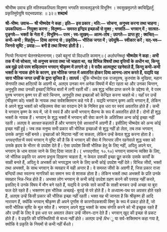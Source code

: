  

श्रीभीष्म उवाच इति मतिरुपकल्पिता वितृष्णा भगवति सात्वतपुङ्गवे विभूश्नि । स्वसुखमुपगते क्वचिद्विहर्तुं प्रकृतिमुपेयुषि यद्भवप्रवाह: ॥ ३२॥ **शब्दार्थ** 

**श्री-भीष्म: उवाच—** **श्री भीष्मदेव ने कहा** **; इति—** **इस प्रकार** **; मति:—** **सोचना, अनुभव करना तथा चाहना** **;** **उपकल्पिता—** **नियुक्त करना** **; वितृष्णा—** **समस्त इन्द्रिय इच्छाओं से मुक्त** **; भगवति—** **भगवान् में** **; सात्वत-पुङ्गवे—** **भक्तों** **के नेता में** **; विभूश्नि—** **परम** **; स्व-सुखम्—** **आत्म-तोष** **; उपगते—** **प्राप्त हुए** **; क्वचित्—** **कभी-कभी** **; विहर्तुम्—** **दिव्य** **आनन्द से** **; प्रकृतिम्—** **भौतिक जगत में** **; उपेयुषि—** **स्वीकार करें** **; यत्-भव—** **जिनसे सृष्टि** **; प्रवाह:—** **बनी है तथा विनष्ट** **होती है।** **.** 

नित्यो नित्यानां चेतनश्चेतनानाम्। एको बहूनां यो विदधाति कामान्॥ ( *कठोपनिषद्)* **भीष्मदेव ने कहा : अभी तक मैं जो सोचता, जो अनुभव करता तथा जो चाहता था,** **वह विभिन्न विषयों तथा वृत्तियों के अधीन था, किन्तु अब मुझे उसे परम शकि्तमान भगवान्** **श्रीकृष्ण में लगाने दो। वे सदैव आत्मतुष्ट रहनेवाले हैं, किन्तु कभी-कभी भक्तों के नायक** **होने के कारण, इस भौतिक जगत में अवतरित होकर दिव्य आनन्द-लाभ करते हैं, यद्यपि** **यह सारा भौतिक जगत उन्हीं के द्वारा सृजित है।** **तात्पर्य** : चूँकि भीष्मदेव एक राजपुरुष, कुरुवंश के मुखिया, महान सेनापति तथा क्षति्रयों के अग्रणी थे, अतएव उनका मन अनेक विषयों में बँटा रहता था और उनका चिन्तन, अनुभूति तथा उनकी इच्छाएँ विभिन्न बातों में लगी रहती थीं। अब शुद्ध भक्ति प्राप्त करने के उद्देश्य से, वे परम पुरुष भगवान् कृष्ण पर ही सारे चिन्तन, अनुभूति तथा इच्छाओं को केन्द्रित करना चाहते थे। यहाँ पर उन्हें (श्रीकृष्ण को) भक्तों के नायक तथा सर्वशक्तिमान कहे गये हैं। यद्यपि भगवान् कृष्ण आदि भगवान् हैं, लेकिन वे अपने शुद्ध भक्तों को भकि्तमय सेवा का वरदान देने के निमित्त इस धरा पर स्वयं अवतरित होते हैं। कभी वे भगवान् कृष्ण के रूप में, जो वे स्वयं हैं और कभी भगवान् चैतन्य के रूप में अवतरित होते हैं। दोनों ही शुद्ध भक्तों के नायक हैं। भगवान् के शुद्ध भक्तों में भगवान् की सेवा करने के अतिरिक्त अन्य कोई इच्छा नहीं रहती। अतएव वे *सात्वत* कहलाते हैं और भगवान् ऐसे *सात्वतों* में अग्रणी हैं। इसीलिए भीष्मदेव को अन्य कोई इच्छा नहीं हुई। जब तक मनुष्य सभी प्रकार की भौतिक इच्छाओं से शुद्ध नहीं हो लेता, तब तक भगवान् उसके अगुवा नहीं बनते। इच्छाओं को मिटाया नहीं जा सकता, लेकिन उन्हें केवल शुद्ध करना होता है। *भगवद्गीता* में स्वयं भगवान् ने पुष्टि की है कि वे भगवान् की सेवा में निरन्तर लीन रहनेवाले शुद्ध भक्त को उसके हृदय के भीतर से उपदेश देते हैं। ऐसा उपदेश किसी भौतिक हेतु के लिए नहीं, अपितु अपने घर, भगवान् के धाम वापस जाने के लिए दिया जाता है। ( *भगवद्गीता,* १०.१०) भगवान् सामान्य व्यक्ति के लिए, जो भौतिक प्रकृति पर अपना प्रभुत्व दिखाना चाहता है, न केवल उसकी इच्छा पूॢत करके उसके कार्यों के साक्षी बनते हैं, अपितु वे अभक्तों को भगवद्धाम जाने के लिए कभी कोई उपदेश नहीं देते। विभिन्न जीवों, भक्तों तथा अभक्तों, के साथ भगवान् के व्यवहार में यही अन्तर है। वे समस्त जीवों के अग्रणी हैं, जिस प्रकार राजा बन्दियों तथा स्वतन्त्र नागरिकों का समान रूप से शासक होता है। लेकिन भक्तों तथा अभक्तों के प्रति उनके व्यवहार भिन्न-भिन्न होते हैं। अभक्त लोग भगवान् से कभी कोई उपदेश ग्रहण करने की परवाह नहीं करते, इसलिए वे उनके विषय में मौन बने रहते हैं, यद्यपि वे उनके सारे कार्यों के साक्षी बनकर उन्हें अच्छा या बुरा फल देते रहते हैं। भक्तगण इस भौतिक अच्छाई- बुराई से परे होते हैं। वे अध्यात्म-पथ पर अग्रसर होते रहते हैं, अतएव उन्हें किसी प्रकार की भौतिक इच्छा नहीं रहती। भक्त यह भी जानता है कि श्रीकृष्ण ही आदि नारायण हैं, क्योंकि भगवान् श्रीकृष्ण ही अपने पूर्णांश से कारणोदकशायी विष्णु के रूप में प्रकट होते हैं, जो सारी भौतिक सृष्टि के मूल स्रोत हैं। भगवान् अपने शुद्ध भक्तों के साथ संगति करने को भी इच्छुक रहते हैं और उन्हीं के लिए वे इस धरा पर अवतार लेकर उन्हें जीवन-दान देते हैं। भगवान् खुद की इच्छा से प्रकट होते हैं। वे प्रकृति की परिस्थितियों से बाध्य नहीं होते। अतएव उन्हें *विभ* ु या सर्व-शक्तिमान कहा गया है, क्योंकि वे प्रकृति के नियमों से कभी नहीं बँधते। 
